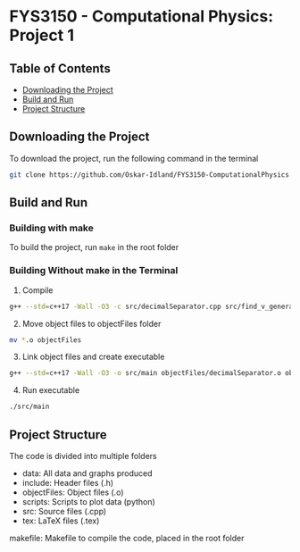 # FYS3150 - Computational Physics: Project 1

## Table of Contents
- [Downloading the Project](#downloading-the-project)
- [Build and Run](#build-and-run)
- [Project Structure](#project-structure)


## Downloading the Project
To download the project, run the following command in the terminal
```bash
git clone https://github.com/Oskar-Idland/FYS3150-ComputationalPhysics.git
```


## Build and Run
### Building with make
To build the project, run `make` in the root folder


### Building Without make in the Terminal
1. Compile
```bash
g++ --std=c++17 -Wall -O3 -c src/decimalSeparator.cpp src/find_v_general.cpp src/find_v_matrix.cpp src/g_func.cpp src/main.cpp src/u_func.cpp src/write_to_file.cpp
```
2. Move object files to objectFiles folder
```bash
mv *.o objectFiles
```
3. Link object files and create executable
```bash
g++ --std=c++17 -Wall -O3 -o src/main objectFiles/decimalSeparator.o objectFiles/find_v_general.o objectFiles/find_v_matrix.o objectFiles/find_v_special.o objectFiles/g_func.o objectFiles/main.o objectFiles/u_func.o objectFiles/write_to_file.o
```	
4. Run executable
```bash
./src/main
```

## Project Structure
The code is divided into multiple folders
- data: All data and graphs produced
- include: Header files (.h)
- objectFiles: Object files (.o)
- scripts: Scripts to plot data (python)
- src: Source files (.cpp)
- tex: LaTeX files (.tex)

makefile: Makefile to compile the code, placed in the root folder
